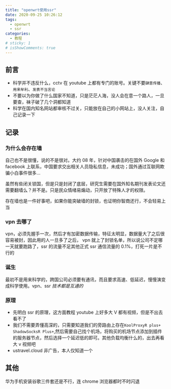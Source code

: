```yaml
---
title: "openwrt使用ssr"
date: 2020-09-25 10:26:12
tags:
  - openwrt
  - ssr
categories:
  - 教程
# sticky: 1
# isShowComments: true
---
```


## 前言

- 科学并不违反什么，cctv 在 youtube 上都有专门的账号。关键不要`肆意传播`、`用来牟利`、`发表不当言论`
- 不要以为你做了什么国家不知道，只是茫茫人海，没人会在意一个路人，一旦要查，袜子破了几个洞都知道
- 科学在国内知名网站都审核不过关，只能放在自己的小网站上，没人关注，自己记录一下

## 记录

### 为什么会存在墙

自己也不是很懂，说的不是很对。大约 08 年，针对中国袭击的在国外 Google 和 facebook 上联系，中国要求交出相关人员隐私信息，未成功；国外通过互联网欺骗小白事件很多...

虽然有些闭关锁国，但是只是封闭了底层，研究生需要在国外知名期刊发表论文还需要翻墙么？并不是。只是民众情绪易煽动，只开放了特殊人才的权限。

存在墙也是一件好事吧，如果你能突破墙的封锁，也证明你智商还行，不会轻易上当

### vpn 去哪了

vpn，必须先握手一次，然后才有加密数据传输，特征太明显，数据量大了之后很容易被封，因此用的人一旦多了之后， vpn 就上了封锁名单，所以说公司不定哪一天就要跑路了，ssr 的流量不足其他正式 ssr 通信流量的 0.1%，打死一片是不行的

### 诞生

最初不是用来科学的，跨国公司必须要有通讯，而且要求高速、低延迟，慢慢演变成科学使用。vpn、ssr
_技术都是互通的_

### 原理

- 先明白 ssr 的原理，这方面教程 youtube 上好多大 V 都有视频，但是不出去看不了
- 我们不需要弄懂高深的，只需要知道我们的旁路由上存在`KoolProxyR plus+` `ShadowSocksR Plus+`,然后需要自己找个机场，将购买的机场节点添加到插件的服务器节点，然后选择一个延迟低的即可。其他负载均衡什么的，出去再看大 v 视频吧
- ustravel.cloud 非广告，本人仅知道一个

## 其他

华为手机安装谷歌三件套还是不行，连 chrome 浏览器都时不时闪退
